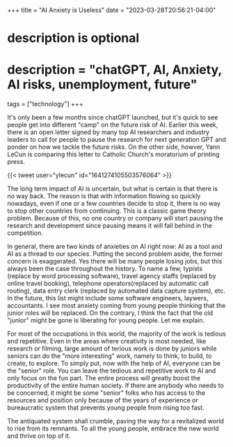 +++
title = "AI Anxiety is Useless"
date = "2023-03-28T20:56:21-04:00"

#
# description is optional
#
# description = "chatGPT, AI, Anxiety, AI risks, unemployment, future"

tags = ["technology"]
+++

It's only been a few months since chatGPT launched, but it's quick to see people get into different "camp" on the future risk of AI. Earlier this week, there is an open letter signed by many top AI researchers and industry leaders to call for people to pause the research for next generation GPT and ponder on how we tackle the future risks. On the other side, howver, Yann LeCun is comparing this letter to Catholic Church's moratorium of printing press.

{{< tweet user="ylecun" id="1641274105503576064" >}}

The long term impact of AI is uncertain, but what is certain is that there is no way back. The reason is that with information flowing so quickly nowadays, even if one or a few countries decide to stop it, there is no way to stop other countries from continuing. This is a classic game theory problem. Because of this, no one country or company will start pausing the research and development since pausing means it will fall behind in the competition.

In general, there are two kinds of anxieties on AI right now: AI as a tool and AI as a thread to our species. Putting the second problem aside, the former concern is exaggerated. Yes there will be many people losing jobs, but this always been the case throughout the history. To name a few, typists (replace by word processing software), travel agency staffs (replaced by online travel booking), telephone operators(replaced by automatic  call routing), data entry clerk (replaced by automated data capture system), etc. In the future, this list might include some software engineers, laywers, accountants. I see most anxiety coming from young people thinking that the junior roles will be replaced. On the contrary, I think the fact that the old "junior" might be gone is liberating for young people. Let me explain.

For most of the occupations in this world, the majority of the work is tedious and repetitive. Even in the areas where creativity is most needed, like research or filming, large amount of terious work is done by juniors while seniors can do the "more interesting" work, namely to think, to build, to create, to explore. To simply put, now with the help of AI, everyone can be the "senior" role. You can leave the tedious and repetitive work to AI and only focus on the fun part. The entire process will greatly boost the productivity of the entire human society. If there are anybody who needs to be concerned, it might be some "senior" folks who has access to the resources and position only because of the years of experience or bureaucratic system that prevents young people from rising too fast. 

The antiquated system shall crumble, paving the way for a revitalized world to rise from its remnants. To all the young people, embrace the new world and thrive on top of it.


